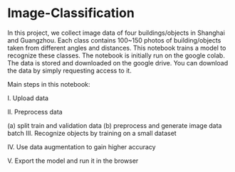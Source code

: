 # Image-Classification

In this project, we collect image data of four buildings/objects in Shanghai and Guangzhou. Each class contains 100~150 photos of building/objects taken from different angles and distances. This notebook trains a model to recognize these classes. The notebook is initially run on the google colab. The data is stored and downloaded on the google drive. You can download the data by simply requesting access to it.

Main steps in this notebook:

I. Upload data

II. Preprocess data

(a) split train and validation data
(b) preprocess and generate image data batch
III. Recognize objects by training on a small dataset

IV. Use data augmentation to gain higher accuracy

V. Export the model and run it in the browser
